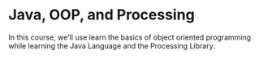 # Java, OOP, and Processing

In this course, we'll use learn the basics of object oriented programming while learning the Java Language and the Processing  Library.